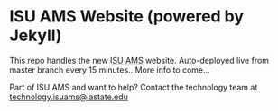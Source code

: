 ISU AMS Website (powered by Jekyll) 
===================================

This repo handles the new [ISU AMS](http://www.meteor.iastate.edu/ams/) website. Auto-deployed live from master branch every 15 minutes...More info to come...

Part of ISU AMS and want to help? Contact the technology team at [technology.isuams@iastate.edu](mailto:technology.isuams@iastate.edu)

